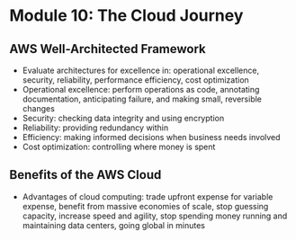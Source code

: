 # Module 10: The Cloud Journey

## AWS Well-Architected Framework

- Evaluate architectures for excellence in: operational excellence, security, reliability, performance efficiency, cost optimization
- Operational excellence: perform operations as code, annotating documentation, anticipating failure, and making small, reversible changes
- Security: checking data integrity and using encryption
- Reliability: providing redundancy within 
- Efficiency: making informed decisions when business needs involved
- Cost optimization: controlling where money is spent

## Benefits of the AWS Cloud

- Advantages of cloud computing: trade upfront expense for variable expense, benefit from massive economies of scale, stop guessing capacity, increase speed and agility, stop spending money running and maintaining data centers, going global in minutes
